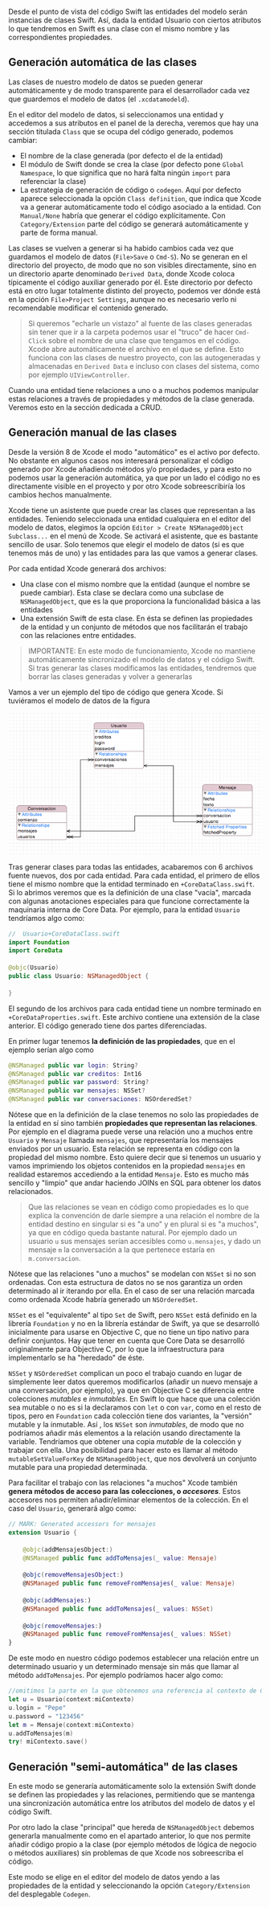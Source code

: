 


Desde el punto de vista del código Swift las entidades del modelo serán instancias de clases Swift. Así, dada la entidad Usuario con ciertos atributos lo que tendremos en Swift es una clase con el mismo nombre y las correspondientes propiedades.

## Generación automática de las clases

Las clases de nuestro modelo de datos se pueden generar automáticamente y de modo transparente para el desarrollador cada vez que guardemos el modelo de datos (el `.xcdatamodeld`). 

En el editor del modelo de datos, si seleccionamos una entidad y accedemos a sus atributos en el panel de la derecha, veremos que hay una sección titulada `Class` que se ocupa del código generado, podemos cambiar:

- El nombre de la clase generada (por defecto el de la entidad)
- El módulo de Swift donde se crea la clase (por defecto pone `Global Namespace`, lo que significa que no hará falta ningún `import` para referenciar la clase)
- La estrategia de generación de código o `codegen`. Aquí por defecto aparece seleccionada la opción  `Class definition`, que indica que Xcode va a generar automáticamente todo el código asociado a la entidad. Con `Manual/None` habría que generar el código explícitamente. Con `Category/Extension` parte del código se generará automáticamente y parte de forma manual.

Las clases se vuelven a generar si ha habido cambios cada vez que guardamos el modelo de datos (`File>Save` o `Cmd-S`). No se generan en el directorio del proyecto, de modo que no son visibles directamente, sino en un directorio aparte denominado `Derived Data`, donde Xcode coloca típicamente el código auxiliar generado por él. Este directorio por defecto está en otro lugar totalmente distinto del proyecto, podemos ver dónde está en la opción `File>Project Settings`, aunque no es necesario verlo ni recomendable modificar el contenido generado.

> Si queremos "echarle un vistazo" al fuente de las clases generadas sin tener que ir a la carpeta podemos usar el "truco" de hacer `Cmd-Click` sobre el nombre de una clase que tengamos en el código. Xcode abre automáticamente el archivo en el que se define. Esto funciona con las clases de nuestro proyecto, con las autogeneradas y almacenadas en `Derived Data` e incluso con clases del sistema, como por ejemplo `UIViewController`.

Cuando una entidad tiene relaciones a uno o a muchos podemos manipular estas relaciones a través de propiedades y métodos de la clase generada. Veremos esto en la sección dedicada a CRUD.
 
## Generación manual de las clases

Desde la versión 8 de Xcode el modo "automático" es el activo por defecto. No obstante en algunos casos nos interesará personalizar el código generado por Xcode añadiendo métodos y/o propiedades, y para esto no podemos usar la generación automática, ya que por un lado el código no es directamente visible en el proyecto y por otro Xcode sobreescribiría los cambios hechos manualmente.

Xcode tiene un asistente que puede crear las clases que representan a las entidades. Teniendo seleccionada una entidad cualquiera en el  editor del modelo de datos, elegimos la opción `Editor > Create NSManagedObject Subclass...` en el menú de Xcode. Se activará el asistente, que es bastante sencillo de usar. Solo tenemos que elegir el modelo de datos (si es que tenemos más de uno) y las entidades para las que vamos a generar clases.

Por cada entidad Xcode generará dos archivos:

- Una clase con el mismo nombre que la entidad (aunque el nombre se puede cambiar). Esta clase se declara como una subclase de `NSManagedObject`, que es la que proporciona la funcionalidad básica a las entidades
- Una extensión Swift de esta clase. En ésta se definen las propiedades de la entidad y un conjunto de métodos que nos facilitarán el trabajo con las relaciones entre entidades.

> IMPORTANTE: En este modo de funcionamiento, Xcode no mantiene automáticamente sincronizado el modelo de datos y el código Swift. Si tras generar las clases modificamos las entidades, tendremos que borrar las clases generadas y volver a generarlas

Vamos a ver un ejemplo del tipo de código que genera Xcode. Si tuviéramos el modelo de datos de la figura

![](img/graph_datamodel_2.png)

Tras generar clases para todas las entidades, acabaremos con 6 archivos fuente nuevos, dos por cada entidad. Para cada entidad, el primero de ellos tiene el mismo nombre que la entidad terminado en `+CoreDataClass.swift`. Si lo abrimos veremos que es la definición de una clase "vacía", marcada con algunas anotaciones especiales para que funcione correctamente la maquinaria interna de Core Data. Por ejemplo, para la entidad `Usuario` tendríamos algo como:

```swift
//  Usuario+CoreDataClass.swift
import Foundation
import CoreData

@objc(Usuario)
public class Usuario: NSManagedObject {

}
```

El segundo de los archivos para cada entidad tiene un nombre terminado en `+CoreDataProperties.swift`. Este archivo contiene una extensión de la clase anterior. El código generado tiene dos partes diferenciadas.

En primer lugar tenemos **la definición de las propiedades**, que en el ejemplo serían algo como

```swift
@NSManaged public var login: String?
@NSManaged public var creditos: Int16
@NSManaged public var password: String?
@NSManaged public var mensajes: NSSet?
@NSManaged public var conversaciones: NSOrderedSet?
```

Nótese que en la definición de la clase tenemos no solo las propiedades de la entidad en sí sino también **propiedades que representan las relaciones**. Por ejemplo en el diagrama puede verse una relación uno a muchos entre `Usuario` y `Mensaje` llamada `mensajes`, que representaría los mensajes enviados por un usuario. Esta relación se representa en código con la propiedad del mismo nombre. Esto quiere decir que si tenemos un usuario y vamos imprimiendo los objetos contenidos en la propiedad `mensajes` en realidad estaremos accediendo a la entidad `Mensaje`. Esto es mucho más sencillo y "limpio" que andar haciendo JOINs en SQL para obtener los datos relacionados.

> Que las relaciones se vean en código como propiedades es lo que explica la convención de darle siempre a una relación el nombre de la entidad destino en singular si es "a uno" y en plural si es "a muchos", ya que en código queda bastante natural. Por ejemplo dado un usuario `u` sus mensajes serían accesibles como `u.mensajes`, y dado un mensaje `m` la conversación a la que pertenece estaría en `m.conversacion`. 

Nótese que las relaciones "uno a muchos" se modelan con `NSSet` si no son ordenadas. Con esta estructura de datos no se nos garantiza un orden determinado al ir iterando por ella. En el caso de ser una relación marcada como ordenada Xcode habría generado un `NSOrderedSet`.

`NSSet` es el "equivalente" al  tipo `Set` de Swift, pero `NSSet` está definido en la librería `Foundation` y no en la librería estándar de Swift, ya que se desarrolló inicialmente para usarse en Objective C, que no tiene un tipo nativo para definir conjuntos. Hay que tener en cuenta que Core Data se desarrolló originalmente para Objective C, por lo que la infraestructura para implementarlo se ha "heredado" de éste.

`NSSet` y `NSOrderedSet` complican un poco el trabajo cuando en lugar de simplemente leer datos queremos modificarlos (añadir un nuevo mensaje a una conversación, por ejemplo), ya que en Objective C se diferencia entre colecciones *mutables* e *inmutables*. En Swift lo que hace que una colección sea mutable o no es si la declaramos con `let` o con `var`, como en el resto de tipos, pero en `Foundation` cada colección tiene dos variantes, la "versión" mutable y la inmutable. Así , los `NSSet` son *inmutables*, de modo que no podríamos añadir más elementos a la relación usando directamente la variable. Tendríamos que obtener una copia *mutable* de la colección y trabajar con ella. Una posibilidad para hacer esto es llamar al método `mutableSetValueForKey` de `NSManagedObject`, que nos devolverá un conjunto mutable para una propiedad determinada.

Para facilitar el trabajo con las relaciones "a muchos" Xcode también **genera métodos de acceso para las colecciones, o *accesores***. Estos accesores nos permiten añadir/eliminar elementos de la colección. En el caso del `Usuario`, generará algo como:

```swift
// MARK: Generated accessors for mensajes
extension Usuario {

    @objc(addMensajesObject:)
    @NSManaged public func addToMensajes(_ value: Mensaje)

    @objc(removeMensajesObject:)
    @NSManaged public func removeFromMensajes(_ value: Mensaje)

    @objc(addMensajes:)
    @NSManaged public func addToMensajes(_ values: NSSet)

    @objc(removeMensajes:)
    @NSManaged public func removeFromMensajes(_ values: NSSet)
}
```

De este modo en nuestro código podemos establecer una relación entre un determinado usuario y un determinado mensaje sin más que llamar al método `addToMensajes`. Por ejemplo podríamos hacer algo como:

```swift
//omitimos la parte en la que obtenemos una referencia al contexto de Core Data
let u = Usuario(context:miContexto)
u.login = "Pepe"
u.password = "123456"
let m = Mensaje(context:miContexto)
u.addToMensajes(m)
try! miContexto.save() 
```

## Generación "semi-automática" de las clases

En este modo se generaría automáticamente solo la extensión Swift donde se definen las propiedades y las relaciones, permitiendo que se mantenga una sincronización automática entre los atributos del modelo de datos y el código Swift. 

Por otro lado la clase "principal" que hereda de `NSManagedObject` debemos generarla manualmente como en el apartado anterior, lo que nos permite añadir código propio a la clase (por ejemplo métodos de lógica de negocio o métodos auxiliares) sin problemas de que Xcode nos sobreescriba el código.

Este modo se elige en el editor del modelo de datos yendo a las propiedades de la entidad y seleccionando la opción `Category/Extension` del desplegable `Codegen`.
